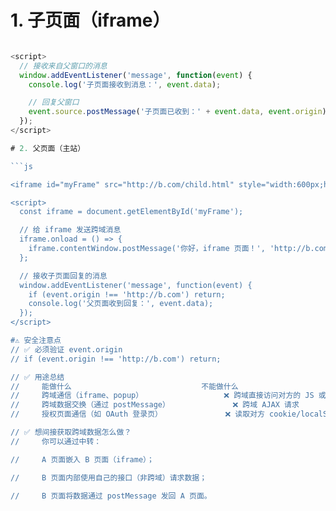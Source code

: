 # 1. 子页面（iframe）
```js

<script>
  // 接收来自父窗口的消息
  window.addEventListener('message', function(event) {
    console.log('子页面接收到消息：', event.data);

    // 回复父窗口
    event.source.postMessage('子页面已收到：' + event.data, event.origin);
  });
</script>

# 2. 父页面（主站）

```js

<iframe id="myFrame" src="http://b.com/child.html" style="width:600px;height:400px;"></iframe>

<script>
  const iframe = document.getElementById('myFrame');

  // 给 iframe 发送跨域消息
  iframe.onload = () => {
    iframe.contentWindow.postMessage('你好，iframe 页面！', 'http://b.com');
  };

  // 接收子页面回复的消息
  window.addEventListener('message', function(event) {
    if (event.origin !== 'http://b.com') return;
    console.log('父页面收到回复：', event.data);
  });
</script>

#⚠️ 安全注意点
// ✅ 必须验证 event.origin
// if (event.origin !== 'http://b.com') return;

// ✅ 用途总结
//     能做什么	                            不能做什么
//     跨域通信（iframe、popup）	               ❌ 跨域直接访问对方的 JS 或 DOM
//     跨域数据交换（通过 postMessage）	           ❌ 跨域 AJAX 请求
//     授权页面通信（如 OAuth 登录页）	            ❌ 读取对方 cookie/localStorage

// ✅ 想间接获取跨域数据怎么做？
//     你可以通过中转：

//     A 页面嵌入 B 页面（iframe）；

//     B 页面内部使用自己的接口（非跨域）请求数据；

//     B 页面将数据通过 postMessage 发回 A 页面。